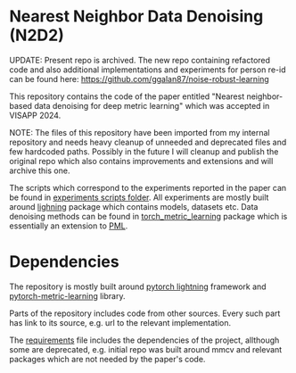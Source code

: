 # Nearest Neighbor Data Denoising (N2D2)
UPDATE: Present repo is archived. The new repo containing refactored code and also additional implementations and experiments for person re-id can be found here: https://github.com/ggalan87/noise-robust-learning

This repository contains the code of the paper entitled "Nearest neighbor-based data denoising for deep metric learning" which was accepted in VISAPP 2024.

NOTE: The files of this repository have been imported from my internal repository and needs heavy cleanup of unneeded and deprecated files and few hardcoded paths. Possibly in the future I will cleanup and publish the original repo which also contains improvements and extensions and will archive this one.

The scripts which correspond to the experiments reported in the paper can be found in [experiments scripts folder](lightning/cli_pipelines/experiments_scripts). All experiments are mostly built around [lighning](./lightning) package which contains models, datasets etc. Data denoising methods can be found in [torch_metric_learning](./torch_metric_learning) package which is essentially an extension to [PML](https://github.com/KevinMusgrave/pytorch-metric-learning).

# Dependencies
The repository is mostly built around [pytorch lightning](https://github.com/Lightning-AI/pytorch-lightning) framework and [pytorch-metric-learning](https://github.com/KevinMusgrave/pytorch-metric-learning) library.

Parts of the repository includes code from other sources. Every such part has link to its source, e.g. url to the relevant implementation.

The [requirements](./requirements.txt) file includes the dependencies of the project, allthough some are deprecated, e.g. initial repo was built around mmcv and relevant packages which are not needed by the paper's code.

